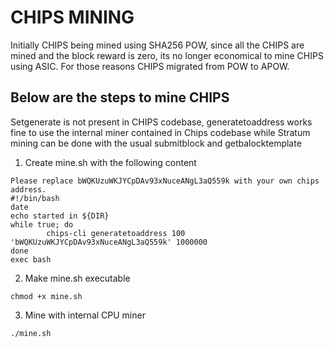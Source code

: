 # CHIPS MINING

Initially CHIPS being mined using SHA256 POW, since all the CHIPS are mined and the block reward is zero, its no longer economical to mine CHIPS using ASIC. For those reasons CHIPS migrated from POW to APOW.

## Below are the steps to mine CHIPS

Setgenerate is not present in CHIPS codebase, generatetoaddress works fine to use the internal miner contained in Chips codebase while Stratum mining can be done with the usual submitblock and getbalocktemplate

1. Create mine.sh with the following content
```
Please replace bWQKUzuWKJYCpDAv93xNuceANgL3aQ559k with your own chips address.
#!/bin/bash
date
echo started in ${DIR}
while true; do
        chips-cli generatetoaddress 100 'bWQKUzuWKJYCpDAv93xNuceANgL3aQ559k' 1000000
done
exec bash
```

2. Make mine.sh executable
```
chmod +x mine.sh
```

3. Mine with internal CPU miner
```
./mine.sh
```
